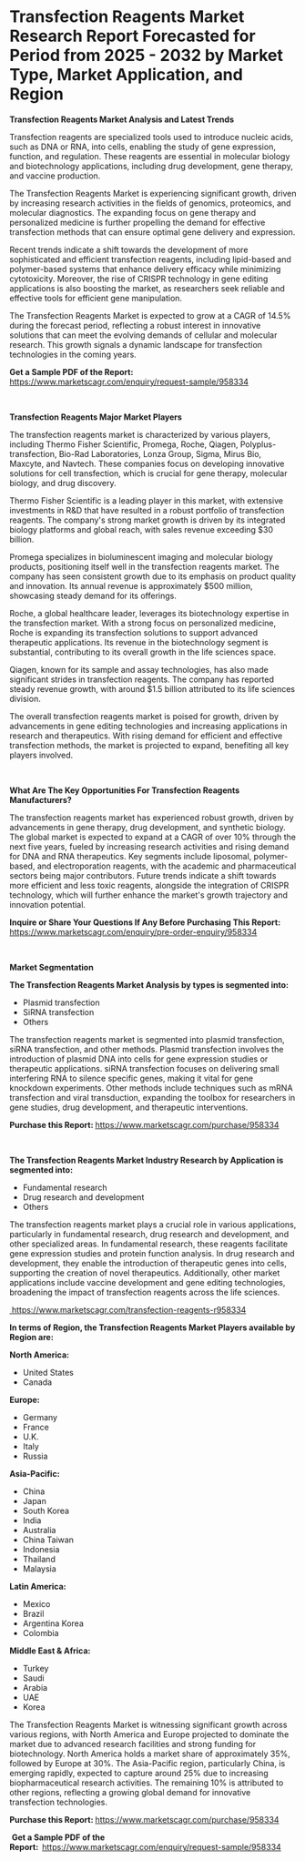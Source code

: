 <p><h1>Transfection Reagents Market Research Report Forecasted for Period from 2025 -  2032 by Market Type, Market Application, and Region</h1></p><p><strong>Transfection Reagents Market Analysis and Latest Trends</strong></p>
<p><p>Transfection reagents are specialized tools used to introduce nucleic acids, such as DNA or RNA, into cells, enabling the study of gene expression, function, and regulation. These reagents are essential in molecular biology and biotechnology applications, including drug development, gene therapy, and vaccine production.</p><p>The Transfection Reagents Market is experiencing significant growth, driven by increasing research activities in the fields of genomics, proteomics, and molecular diagnostics. The expanding focus on gene therapy and personalized medicine is further propelling the demand for effective transfection methods that can ensure optimal gene delivery and expression.</p><p>Recent trends indicate a shift towards the development of more sophisticated and efficient transfection reagents, including lipid-based and polymer-based systems that enhance delivery efficacy while minimizing cytotoxicity. Moreover, the rise of CRISPR technology in gene editing applications is also boosting the market, as researchers seek reliable and effective tools for efficient gene manipulation.</p><p>The Transfection Reagents Market is expected to grow at a CAGR of 14.5% during the forecast period, reflecting a robust interest in innovative solutions that can meet the evolving demands of cellular and molecular research. This growth signals a dynamic landscape for transfection technologies in the coming years.</p></p>
<p><strong>Get a Sample PDF of the Report:&nbsp;</strong> <a href="https://www.marketscagr.com/enquiry/request-sample/958334?utm_campaign=2515&utm_medium=2&utm_source=Github&utm_content=ia&utm_term=19042025&utm_id=transfection-reagents">https://www.marketscagr.com/enquiry/request-sample/958334</a></p>
<p>&nbsp;</p>
<p><strong>Transfection Reagents Major Market Players</strong></p>
<p><p>The transfection reagents market is characterized by various players, including Thermo Fisher Scientific, Promega, Roche, Qiagen, Polyplus-transfection, Bio-Rad Laboratories, Lonza Group, Sigma, Mirus Bio, Maxcyte, and Navtech. These companies focus on developing innovative solutions for cell transfection, which is crucial for gene therapy, molecular biology, and drug discovery.</p><p>Thermo Fisher Scientific is a leading player in this market, with extensive investments in R&D that have resulted in a robust portfolio of transfection reagents. The company's strong market growth is driven by its integrated biology platforms and global reach, with sales revenue exceeding $30 billion.</p><p>Promega specializes in bioluminescent imaging and molecular biology products, positioning itself well in the transfection reagents market. The company has seen consistent growth due to its emphasis on product quality and innovation. Its annual revenue is approximately $500 million, showcasing steady demand for its offerings.</p><p>Roche, a global healthcare leader, leverages its biotechnology expertise in the transfection market. With a strong focus on personalized medicine, Roche is expanding its transfection solutions to support advanced therapeutic applications. Its revenue in the biotechnology segment is substantial, contributing to its overall growth in the life sciences space.</p><p>Qiagen, known for its sample and assay technologies, has also made significant strides in transfection reagents. The company has reported steady revenue growth, with around $1.5 billion attributed to its life sciences division.</p><p>The overall transfection reagents market is poised for growth, driven by advancements in gene editing technologies and increasing applications in research and therapeutics. With rising demand for efficient and effective transfection methods, the market is projected to expand, benefiting all key players involved.</p></p>
<p>&nbsp;</p>
<p><strong>What Are The Key Opportunities For Transfection Reagents Manufacturers?</strong></p>
<p><p>The transfection reagents market has experienced robust growth, driven by advancements in gene therapy, drug development, and synthetic biology. The global market is expected to expand at a CAGR of over 10% through the next five years, fueled by increasing research activities and rising demand for DNA and RNA therapeutics. Key segments include liposomal, polymer-based, and electroporation reagents, with the academic and pharmaceutical sectors being major contributors. Future trends indicate a shift towards more efficient and less toxic reagents, alongside the integration of CRISPR technology, which will further enhance the market's growth trajectory and innovation potential.</p></p>
<p><strong>Inquire or Share Your Questions If Any Before Purchasing This Report:</strong> <a href="https://www.marketscagr.com/enquiry/pre-order-enquiry/958334?utm_campaign=2515&utm_medium=2&utm_source=Github&utm_content=ia&utm_term=19042025&utm_id=transfection-reagents">https://www.marketscagr.com/enquiry/pre-order-enquiry/958334</a></p>
<p>&nbsp;</p>
<p><strong>Market Segmentation</strong></p>
<p><strong>The Transfection Reagents Market Analysis by types is segmented into:</strong></p>
<p><ul><li>Plasmid transfection</li><li>SiRNA transfection</li><li>Others</li></ul></p>
<p><p>The transfection reagents market is segmented into plasmid transfection, siRNA transfection, and other methods. Plasmid transfection involves the introduction of plasmid DNA into cells for gene expression studies or therapeutic applications. siRNA transfection focuses on delivering small interfering RNA to silence specific genes, making it vital for gene knockdown experiments. Other methods include techniques such as mRNA transfection and viral transduction, expanding the toolbox for researchers in gene studies, drug development, and therapeutic interventions.</p></p>
<p><strong>Purchase this Report:&nbsp;</strong><a href="https://www.marketscagr.com/purchase/958334?utm_campaign=2515&utm_medium=2&utm_source=Github&utm_content=ia&utm_term=19042025&utm_id=transfection-reagents">https://www.marketscagr.com/purchase/958334</a></p>
<p>&nbsp;</p>
<p><strong>The Transfection Reagents Market Industry Research by Application is segmented into:</strong></p>
<p><ul><li>Fundamental research</li><li>Drug research and development</li><li>Others</li></ul></p>
<p><p>The transfection reagents market plays a crucial role in various applications, particularly in fundamental research, drug research and development, and other specialized areas. In fundamental research, these reagents facilitate gene expression studies and protein function analysis. In drug research and development, they enable the introduction of therapeutic genes into cells, supporting the creation of novel therapeutics. Additionally, other market applications include vaccine development and gene editing technologies, broadening the impact of transfection reagents across the life sciences.</p></p>
<p><a href="https://www.marketscagr.com/transfection-reagents-r958334?utm_campaign=2515&utm_medium=2&utm_source=Github&utm_content=ia&utm_term=19042025&utm_id=transfection-reagents">&nbsp;https://www.marketscagr.com/transfection-reagents-r958334</a></p>
<p><strong>In terms of Region, the Transfection Reagents Market Players available by Region are:</strong></p>
<p>
    <p> <strong> North America: </strong>
        <ul>
            <li>United States</li>
            <li>Canada</li>
        </ul>
        </p> 
    <p> <strong> Europe: </strong>
        <ul>
            <li>Germany</li>
            <li>France</li>
            <li>U.K.</li>
            <li>Italy</li>
            <li>Russia</li>
        </ul>
        </p> 
    <p> <strong> Asia-Pacific: </strong>
        <ul>
            <li>China</li>
            <li>Japan</li>
            <li>South Korea</li>
            <li>India</li>
            <li>Australia</li>
            <li>China Taiwan</li>
            <li>Indonesia</li>
            <li>Thailand</li>
            <li>Malaysia</li>
        </ul>
        </p> 
    <p> <strong> Latin America: </strong>
        <ul>
            <li>Mexico</li>
            <li>Brazil</li>
            <li>Argentina Korea</li>
            <li>Colombia</li>
        </ul>
        </p> 
    <p> <strong> Middle East & Africa: </strong>
        <ul>
            <li>Turkey</li>
            <li>Saudi</li>
            <li>Arabia</li>
            <li>UAE</li>
            <li>Korea</li>
        </ul>
    </p>
    </p>
<p><p>The Transfection Reagents Market is witnessing significant growth across various regions, with North America and Europe projected to dominate the market due to advanced research facilities and strong funding for biotechnology. North America holds a market share of approximately 35%, followed by Europe at 30%. The Asia-Pacific region, particularly China, is emerging rapidly, expected to capture around 25% due to increasing biopharmaceutical research activities. The remaining 10% is attributed to other regions, reflecting a growing global demand for innovative transfection technologies.</p></p>
<p><strong>Purchase this Report: </strong><a href="https://www.marketscagr.com/purchase/958334?utm_campaign=2515&utm_medium=2&utm_source=Github&utm_content=ia&utm_term=19042025&utm_id=transfection-reagents">https://www.marketscagr.com/purchase/958334</a></p>
<p>&nbsp;<strong>Get a Sample PDF of the Report:&nbsp;&nbsp;</strong><a href="https://www.marketscagr.com/enquiry/request-sample/958334?utm_campaign=2515&utm_medium=2&utm_source=Github&utm_content=ia&utm_term=19042025&utm_id=transfection-reagents">https://www.marketscagr.com/enquiry/request-sample/958334</a></p>
<p><strong></strong></p>
<p><p></p><p></p><p></p></p>